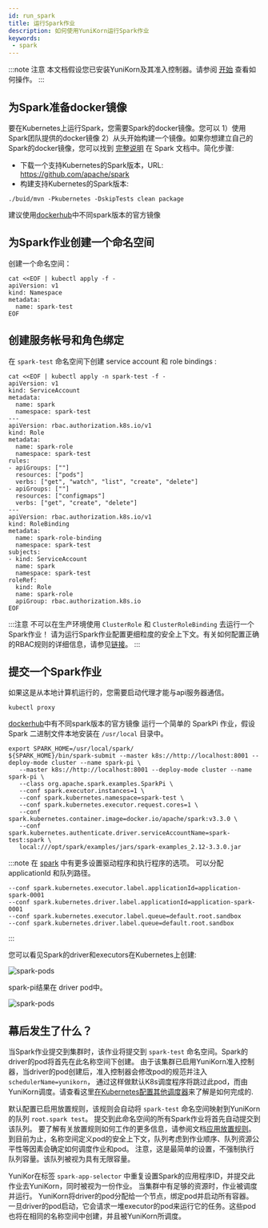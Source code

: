 ```yaml
---
id: run_spark
title: 运行Spark作业
description: 如何使用YuniKorn运行Spark作业
keywords:
 - spark
---
```


<!--
Licensed to the Apache Software Foundation (ASF) under one
or more contributor license agreements.  See the NOTICE file
distributed with this work for additional information
regarding copyright ownership.  The ASF licenses this file
to you under the Apache License, Version 2.0 (the
"License"); you may not use this file except in compliance
with the License.  You may obtain a copy of the License at

  http://www.apache.org/licenses/LICENSE-2.0

Unless required by applicable law or agreed to in writing,
software distributed under the License is distributed on an
"AS IS" BASIS, WITHOUT WARRANTIES OR CONDITIONS OF ANY
KIND, either express or implied.  See the License for the
specific language governing permissions and limitations
under the License.
-->

:::note 注意
本文档假设您已安装YuniKorn及其准入控制器。请参阅 [开始](../../get_started/get_started.md) 查看如何操作。
:::

## 为Spark准备docker镜像

要在Kubernetes上运行Spark，您需要Spark的docker镜像。您可以
1）使用Spark团队提供的docker镜像
2）从头开始构建一个镜像。如果你想建立自己的Spark的docker镜像，您可以找到 [完整说明](https://spark.apache.org/docs/latest/building-spark.html)
在 Spark 文档中。简化步骤:
* 下载一个支持Kubernetes的Spark版本，URL: https://github.com/apache/spark
* 构建支持Kubernetes的Spark版本:
```shell script
./buid/mvn -Pkubernetes -DskipTests clean package
```
建议使用[dockerhub](https://hub.docker.com/r/apache/spark/tags)中不同spark版本的官方镜像

## 为Spark作业创建一个命名空间

创建一个命名空间：

```shell script
cat <<EOF | kubectl apply -f -
apiVersion: v1
kind: Namespace
metadata:
  name: spark-test
EOF
```

## 创建服务帐号和角色绑定

在 `spark-test` 命名空间下创建 service account 和 role bindings :

```shell script
cat <<EOF | kubectl apply -n spark-test -f -
apiVersion: v1
kind: ServiceAccount
metadata:
  name: spark
  namespace: spark-test
---
apiVersion: rbac.authorization.k8s.io/v1
kind: Role
metadata:
  name: spark-role
  namespace: spark-test
rules:
- apiGroups: [""]
  resources: ["pods"]
  verbs: ["get", "watch", "list", "create", "delete"]
- apiGroups: [""]
  resources: ["configmaps"]
  verbs: ["get", "create", "delete"]
---
apiVersion: rbac.authorization.k8s.io/v1
kind: RoleBinding
metadata:
  name: spark-role-binding
  namespace: spark-test
subjects:
- kind: ServiceAccount
  name: spark
  namespace: spark-test
roleRef:
  kind: Role
  name: spark-role
  apiGroup: rbac.authorization.k8s.io
EOF
```

:::注意
不可以在生产环境使用 `ClusterRole` 和 `ClusterRoleBinding` 去运行一个Spark作业！
请为运行Spark作业配置更细粒度的安全上下文。有关如何配置正确的RBAC规则的详细信息，请参见[链接](https://kubernetes.io/docs/reference/access-authn-authz/rbac/)。
:::

## 提交一个Spark作业

如果这是从本地计算机运行的，您需要启动代理才能与api服务器通信。
```shell script
kubectl proxy
```

[dockerhub](https://hub.docker.com/r/apache/spark/tags)中有不同spark版本的官方镜像
运行一个简单的 SparkPi 作业，假设 Spark 二进制文件本地安装在 `/usr/local` 目录中。
```shell script
export SPARK_HOME=/usr/local/spark/
${SPARK_HOME}/bin/spark-submit --master k8s://http://localhost:8001 --deploy-mode cluster --name spark-pi \
   --master k8s://http://localhost:8001 --deploy-mode cluster --name spark-pi \
   --class org.apache.spark.examples.SparkPi \
   --conf spark.executor.instances=1 \
   --conf spark.kubernetes.namespace=spark-test \
   --conf spark.kubernetes.executor.request.cores=1 \
   --conf spark.kubernetes.container.image=docker.io/apache/spark:v3.3.0 \
   --conf spark.kubernetes.authenticate.driver.serviceAccountName=spark-test:spark \
   local:///opt/spark/examples/jars/spark-examples_2.12-3.3.0.jar
```
:::note
在 [spark](https://spark.apache.org/docs/latest/running-on-kubernetes.html#configuration) 中有更多设置驱动程序和执行程序的选项。
可以分配 applicationId 和队列路径。
```
--conf spark.kubernetes.executor.label.applicationId=application-spark-0001
--conf spark.kubernetes.driver.label.applicationId=application-spark-0001
--conf spark.kubernetes.executor.label.queue=default.root.sandbox
--conf spark.kubernetes.driver.label.queue=default.root.sandbox
```
:::

您可以看见Spark的driver和executors在Kubernetes上创建:

![spark-pods](./../../assets/RunningSparkOnK8s.png)

spark-pi结果在 driver pod中。

![spark-pods](./../../assets/sparkResult.png)

## 幕后发生了什么？

当Spark作业提交到集群时，该作业将提交到 `spark-test` 命名空间。Spark的driver的pod将首先在此名称空间下创建。
由于该集群已启用YuniKorn准入控制器，当driver的pod创建后，准入控制器会修改pod的规范并注入 `schedulerName=yunikorn`，
通过这样做默认K8s调度程序将跳过此pod，而由YuniKorn调度。请查看这里[在Kubernetes配置其他调度器](https://kubernetes.io/docs/tasks/extend-kubernetes/configure-multiple-schedulers/)来了解是如何完成的.

默认配置已启用放置规则，该规则会自动将 `spark-test` 命名空间映射到YuniKorn的队列 `root.spark test`。
提交到此命名空间的所有Spark作业将首先自动提交到该队列。
要了解有关放置规则如何工作的更多信息，请参阅文档[应用放置规则](user_guide/placement_rules.md)。
到目前为止，名称空间定义pod的安全上下文，队列考虑到作业顺序、队列资源公平性等因素会确定如何调度作业和pod。
注意，这是最简单的设置，不强制执行队列容量。该队列被视为具有无限容量。

YuniKor在标签 `spark-app-selector` 中重复设置Spark的应用程序ID，并提交此作业去YuniKorn，同时被视为一份作业。
当集群中有足够的资源时，作业被调度并运行。
YuniKorn将driver的pod分配给一个节点，绑定pod并启动所有容器。
一旦driver的pod启动，它会请求一堆executor的pod来运行它的任务。这些pod也将在相同的名称空间中创建，并且被YuniKorn所调度。
